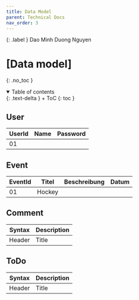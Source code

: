 ```yaml
---
title: Data Model
parent: Technical Docs
nav_order: 3
---
```


{: .label }
Dao Minh Duong Nguyen 

# [Data model]
{: .no_toc }

<details open markdown="block">
{: .text-delta }
<summary>Table of contents</summary>
+ ToC
{: toc }
</details>

## User

| UserId | Name | Password | 
| ----------- | ----------- | ----------- |
| 01 | | |

## Event 

| EventId | Titel | Beschreibung | Datum | 
| ----------- | ----------- | ----------- | ----------- |
| 01 | Hockey | | | 

## Comment

| Syntax | Description |
| ----------- | ----------- |
| Header | Title |

## ToDo

| Syntax | Description |
| ----------- | ----------- |
| Header | Title |
